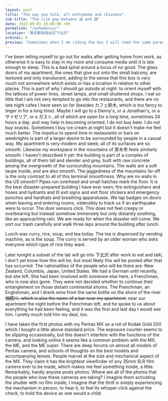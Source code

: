 ```yaml
---
layout: post
title: "The way you talk, all enthymeme and chiasmus"
sub-title: "The slim gap between 迷 and 謎"
date: 2022-09-01 20:00:00 +09
permalink: "/anhedonia/"
location: "東京都世田谷区下北沢"
ordinal: 6
preview: "Sometimes when I am riding the bus I will read the same paragraph over and over again until its structure as a round, whole thing sits like a little piece of geometry in my soul."
---
```

I've been telling myself to go out for walks after getting home from work, as otherwise it is easy to stay in my room and consume media until it is late enough to sleep. This is a bad spiral around a locus of no good. The glass doors of my apartment, the ones that give out onto the small balcony, are textured and only translucent, adding to the sense that this box is very much not somewhere which exists or has a location in relation to other places. This is part of why I should go outside at night: to orient myself with the lattices of power lines, street lamps, and small shuttered shops. I eat so little that I am not very tempted to go into the restaurants, and there are no late night cafes I have seen so far (besides カフェ鈴木, which is too fancy to linger in for a long time). Maybe I will go to a Denny's, or a Jonathan's, or a サイゼリア, or a ガスト, all of which are open for a long time, sometimes 24 hours a day, and may help in becoming oriented. I do not buy beer. I do not buy snacks. Sometimes I buy ice cream at night but it doesn't make me feel much better. The impetus to spend time in restaurants or bars on weeknights is part of a larger desire to be surrounded by people in a casual way. My apartment is very modern and sleek; all of its surfaces are so smooth. Likewise my workspace in the mountains of 厚木市 feels similarly smooth. I haven't described it yet: the building is part of a complex of buildings, all of them tall and slender and grey, built with raw concrete among the overgrowth of the surrounding mountains. The walls are a soft taupe inside, and are also smooth. The jaggedness of the mountains far off is the only contrast to all of this terminal smoothness. Why are no walls in the US smooth? Pipes run overhead and small hatches mark the floor. It is the best disaster-prepared building I have ever seen; fire extinguishers and hoses and hydrants and lit exit signs and exit floor stickers and emergency ponchos and hardhats and breathing apparatuses. We tap badges on doors when leaving and entering rooms, ostensibly to track us if an earthquake were to occur. The door sensors click. This does not feel creepy or overbearing but instead somehow immensely but only distantly soothing, like an approaching rain. We are ready for when the disaster will come. We sort our trash carefully and walk three laps around the building after lunch.

Lunch was curry, rice, soup, and tea today. The tea is dispensed by vending machine, as is the soup. The curry is served by an older woman who asks everyone which type of rice they want.

Later tonight a subset of the lab will go into 下北沢 after work to eat and talk; I don't yet know how this will be, but most likely this will be posted after that has occurred. The nationalities of the people who will be there are: New Zealand, Columbia, Japan, United States. We had a German until recently, but she left. She had been involved with someone else here, a Frenchman, who is now also gone. They were not decided whether to continue their entanglement on those distant continental shores. The Frenchman, an Englishman, and I drank wine from the same bottle on the shore of the river ~~相模川, which is also the name of a bar near my apartment.~~ near our apartment the night before the Frenchman left, and he spoke to us about everything he had been feeling, and it was the first and last day I would see him. I pretty much told him my deal, too.

I have taken the first photos with my Pentax MX on a roll of Kodak Gold 200 which I bought a little above standard price. The exposure counter seems to be slipping occasionally, but this doesn't interfere with the functions of the camera, and looking online it seems like a common problem with the MX, the ME, and the ME super. There are deep forums on almost all models of Pentax camera, and schools of thoughts on the best models and accompanying lenses. People marvel at the size and mechanical aspect of the MX. They claim it has the brightest viewfinder of any 35mm SLR film camera ever to be made, which makes me feel something inside, a little. Remarkably, hardly anyone posts photos. Where are all of the photos that the people who love these cameras are taking? I imagine them activating the shutter with no film inside; I imagine that the thrill is simply experiencing the mechanism in person, to hear it, to feel its whisper click against the check, to hold the device as one would a child.
